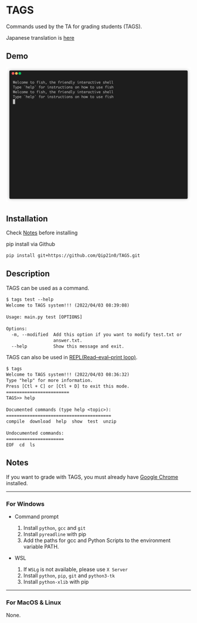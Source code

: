 # TAGS
Commands used by the TA for grading students (TAGS).

Japanese translation is [here](https://github.com/Qip21n0/TAGS/blob/main/README_jp.md)

## Demo
![demo](https://github.com/Qip21n0/TAGS/blob/main/gif/demo.gif)

## Installation
Check [Notes](https://github.com/Qip21n0/TAGS#Notes) before installing

pip install via Github
```bash
pip install git+https://github.com/Qip21n0/TAGS.git
```

## Description
TAGS can be used as a command.
```
$ tags test --help
Welcome to TAGS system!!! (2022/04/03 08:39:08)

Usage: main.py test [OPTIONS]

Options:
  -m, --modified  Add this option if you want to modify test.txt or
                  answer.txt.
  --help          Show this message and exit.
```

TAGS can also be used in [REPL(Read–eval–print loop)](https://en.wikipedia.org/wiki/Read%E2%80%93eval%E2%80%93print_loop).
```
$ tags
Welcome to TAGS system!!! (2022/04/03 08:36:32)
Type "help" for more information.
Press [Ctl + C] or [Ctl + D] to exit this mode.
======================== 
TAGS>> help

Documented commands (type help <topic>):
========================================
compile  download  help  show  test  unzip

Undocumented commands:
======================
EOF  cd  ls
```

## Notes
If you want to grade with TAGS, you must already have [Google Chrome](https://www.google.com/intl/en/chrome/) installed. 

---
### For **Windows**

- Command prompt
  1. Install `python`, `gcc` and `git`
  2. Install `pyreadline` with pip
  3. Add the paths for gcc and Python Scripts to the environment variable PATH.

- WSL
  1. If `WSLg` is not available, please use `X Server`
  2. Install `python`, `pip`, `git` and `python3-tk`
  3. Install `python-xlib` with pip

---
### For MacOS & Linux
None.